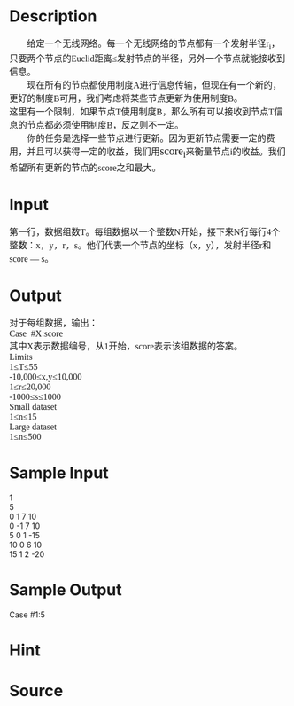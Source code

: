
# Description

<div class="content"><p class="MsoNormal" style="margin: 0cm 0cm 0pt; text-indent: 24pt; mso-char-indent-count: 2.0"><span style="font-size: 12pt; font-family: 宋体; mso-font-kerning: 0pt; mso-bidi-font-family: CMBX12">给定一个无线网络。每一个无线网络的节点都有一个发射半径<span lang="EN-US">r<sub>i</sub></span>，只要两个节点的<span lang="EN-US">Euclid</span>距离≤发射节点的半径，另外一个节点就能接收到信息。<span lang="EN-US"><o:p></o:p></span></span></p>
<p class="MsoNormal" style="margin: 0cm 0cm 0pt; text-indent: 24pt; mso-char-indent-count: 2.0"><span style="font-size: 12pt; font-family: 宋体; mso-font-kerning: 0pt; mso-bidi-font-family: CMBX12">现在所有的节点都使用制度<span lang="EN-US">A</span>进行信息传输，但现在有一个新的，更好的制度<span lang="EN-US">B</span>可用，我们考虑将某些节点更新为使用制度<span lang="EN-US">B</span>。<span lang="EN-US"><o:p></o:p></span></span></p>
<p class="MsoNormal" style="margin: 0cm 0cm 0pt"><span style="font-size: 12pt; font-family: 宋体; mso-font-kerning: 0pt; mso-bidi-font-family: CMBX12">这里有一个限制，如果节点<span lang="EN-US">T</span>使用制度<span lang="EN-US">B</span>，那么所有可以接收到节点<span lang="EN-US">T</span>信息的节点都必须使用制度<span lang="EN-US">B</span>，反之则不一定。<span lang="EN-US"><o:p></o:p></span></span></p>
<p class="MsoNormal" style="margin: 0cm 0cm 0pt; text-indent: 24pt; mso-char-indent-count: 2.0"><span style="font-size: 12pt; font-family: 宋体; mso-font-kerning: 0pt; mso-bidi-font-family: CMBX12">你的任务是选择一些节点进行更新。因为更新节点需要一定的费用，并且可以获得一定的收益，我们用</span><span lang="EN-US" style="font-size: 15pt; font-family: 宋体; mso-font-kerning: 0pt; mso-bidi-font-family: CMBX12">score<sub>i</sub></span><span style="font-size: 12pt; font-family: 宋体; mso-font-kerning: 0pt; mso-bidi-font-family: CMBX12">来衡量节点<span lang="EN-US">i</span>的收益。我们希望所有更新的节点的<span lang="EN-US">score</span>之和最大。<span lang="EN-US"><o:p></o:p></span></span></p>
<p></p></div>

# Input

<div class="content"><p class="MsoNormal" style="margin: 0cm 0cm 0pt"><span style="font-size: 12pt; font-family: 宋体; mso-font-kerning: 0pt; mso-bidi-font-family: CMBX12">第一行，数据组数<span lang="EN-US">T</span>。每组数据以一个整数<span lang="EN-US">N</span>开始，接下来<span lang="EN-US">N</span>行每行<span lang="EN-US">4</span>个整数：<span lang="EN-US">x</span>，<span lang="EN-US">y</span>，<span lang="EN-US">r</span>，<span lang="EN-US">s</span>。他们代表一个节点的坐标（<span lang="EN-US">x</span>，<span lang="EN-US">y</span>），发射半径<span lang="EN-US">r</span>和<span lang="EN-US"> score </span>—<span lang="EN-US"> s</span>。<span lang="EN-US"><o:p></o:p></span></span></p>
<p class="MsoNormal" style="margin: 0cm 0cm 0pt"><span style="font-size: 12pt; font-family: 宋体; mso-font-kerning: 0pt; mso-bidi-font-family: CMBX12"><span lang="EN-US"><o:p></o:p></span></span></p></div>

# Output

<div class="content"><p class="MsoNormal" style="margin: 0cm 0cm 0pt"><span style="font-size: 12pt; font-family: 宋体; mso-font-kerning: 0pt; mso-bidi-font-family: CMBX12">对于每组数据，输出：<span lang="EN-US"><o:p></o:p></span></span></p>
<p class="MsoNormal" style="margin: 0cm 0cm 0pt"><span lang="EN-US" style="font-size: 12pt; font-family: 宋体; mso-font-kerning: 0pt; mso-bidi-font-family: CMBX12">Case<span style="mso-spacerun: yes">  </span>#X:score<o:p></o:p></span></p>
<p class="MsoNormal" style="margin: 0cm 0cm 0pt"><span style="font-size: 12pt; font-family: 宋体; mso-font-kerning: 0pt; mso-bidi-font-family: CMBX12">其中<span lang="EN-US">X</span>表示数据编号，从<span lang="EN-US">1</span>开始，<span lang="EN-US">score</span>表示该组数据的答案。<span lang="EN-US"><o:p></o:p></span></span></p>
<p class="MsoNormal" style="margin: 0cm 0cm 0pt"><span lang="EN-US" style="font-size: 12pt; font-family: 宋体; mso-font-kerning: 0pt; mso-bidi-font-family: CMBX12">Limits<o:p></o:p></span></p>
<p class="MsoNormal" style="margin: 0cm 0cm 0pt"><span lang="EN-US" style="font-size: 12pt; font-family: 宋体; mso-font-kerning: 0pt; mso-bidi-font-family: CMBX12">1</span><span style="font-size: 12pt; font-family: 宋体; mso-font-kerning: 0pt; mso-bidi-font-family: CMBX12">≤<span lang="EN-US">T</span>≤<span lang="EN-US">55<o:p></o:p></span></span></p>
<p class="MsoNormal" style="margin: 0cm 0cm 0pt"><span lang="EN-US" style="font-size: 12pt; font-family: 宋体; mso-font-kerning: 0pt; mso-bidi-font-family: CMBX12">-10,000</span><span style="font-size: 12pt; font-family: 宋体; mso-font-kerning: 0pt; mso-bidi-font-family: CMBX12">≤<span lang="EN-US">x,y</span>≤<span lang="EN-US">10,000<o:p></o:p></span></span></p>
<p class="MsoNormal" style="margin: 0cm 0cm 0pt"><span lang="EN-US" style="font-size: 12pt; font-family: 宋体; mso-font-kerning: 0pt; mso-bidi-font-family: CMBX12">1</span><span style="font-size: 12pt; font-family: 宋体; mso-font-kerning: 0pt; mso-bidi-font-family: CMBX12">≤<span lang="EN-US">r</span>≤<span lang="EN-US">20,000<o:p></o:p></span></span></p>
<p class="MsoNormal" style="margin: 0cm 0cm 0pt"><span lang="EN-US" style="font-size: 12pt; font-family: 宋体; mso-font-kerning: 0pt; mso-bidi-font-family: CMBX12">-1000</span><span style="font-size: 12pt; font-family: 宋体; mso-font-kerning: 0pt; mso-bidi-font-family: CMBX12">≤<span lang="EN-US">s</span>≤<span lang="EN-US">1000<o:p></o:p></span></span></p>
<p class="MsoNormal" style="margin: 0cm 0cm 0pt"><span lang="EN-US" style="font-size: 12pt; font-family: 宋体; mso-font-kerning: 0pt; mso-bidi-font-family: CMBX12">Small dataset<o:p></o:p></span></p>
<p class="MsoNormal" style="margin: 0cm 0cm 0pt"><span lang="EN-US" style="font-size: 12pt; font-family: 宋体; mso-font-kerning: 0pt; mso-bidi-font-family: CMBX12">1</span><span style="font-size: 12pt; font-family: 宋体; mso-font-kerning: 0pt; mso-bidi-font-family: CMBX12">≤<span lang="EN-US">n</span>≤<span lang="EN-US">15<o:p></o:p></span></span></p>
<p class="MsoNormal" style="margin: 0cm 0cm 0pt"><span lang="EN-US" style="font-size: 12pt; font-family: 宋体; mso-font-kerning: 0pt; mso-bidi-font-family: CMBX12">Large dataset<o:p></o:p></span></p>
<p class="MsoNormal" style="margin: 0cm 0cm 0pt"><span lang="EN-US" style="font-size: 12pt; font-family: 宋体; mso-font-kerning: 0pt; mso-bidi-font-family: CMBX12">1</span><span style="font-size: 12pt; font-family: 宋体; mso-font-kerning: 0pt; mso-bidi-font-family: CMBX12">≤<span lang="EN-US">n</span>≤<span lang="EN-US">500<o:p></o:p></span></span></p></div>

# Sample Input

<div class="content"><span class="sampledata">1<br/>
5<br/>
0  1  7  10<br/>
0  -1  7  10<br/>
5  0  1  -15<br/>
10  0  6  10<br/>
15  1  2  -20<br/>
</span></div>

# Sample Output

<div class="content"><span class="sampledata">Case  #1:5</span></div>

# Hint

<div class="content"><p></p></div>

# Source

<div class="content"><p><a href="problemset.php?search="></a></p></div>

